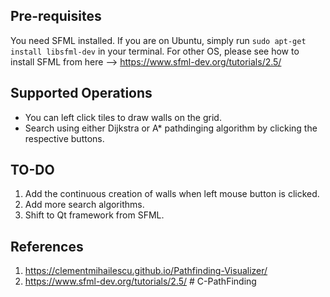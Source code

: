 ## Pre-requisites
You need SFML installed. If you are on Ubuntu, simply run `sudo apt-get install libsfml-dev` in your terminal. For other OS, please see how to install SFML from here --> https://www.sfml-dev.org/tutorials/2.5/
## Supported Operations
- You can left click tiles to draw walls on the grid.
- Search using either Dijkstra or A* pathdinging algorithm by clicking the respective buttons.
## TO-DO
1. Add the continuous creation of walls when left mouse button is clicked.
2. Add more search algorithms.
3. Shift to Qt framework from SFML.
## References
1. https://clementmihailescu.github.io/Pathfinding-Visualizer/
2. https://www.sfml-dev.org/tutorials/2.5/
#   C - P a t h F i n d i n g 
 
 
